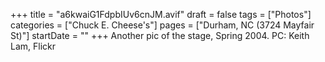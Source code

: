 +++
title = "a6kwaiG1FdpbIUv6cnJM.avif"
draft = false
tags = ["Photos"]
categories = ["Chuck E. Cheese's"]
pages = ["Durham, NC (3724 Mayfair St)"]
startDate = ""
+++
Another pic of the stage, Spring 2004. PC: Keith Lam, Flickr
